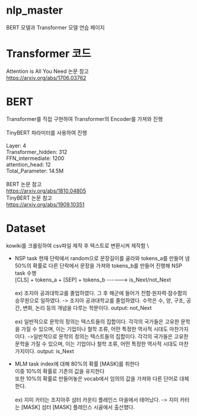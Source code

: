 # nlp_master
BERT 모델과 Transformer 모델 연습 페이지

# Transformer 코드
Attention is All You Need 논문 참고 \
https://arxiv.org/abs/1706.03762

# BERT
Transformer를 직접 구현하여 Transformer의 Encoder를 가져와 진행\
\
TinyBERT 파라미터를 사용하여 진행\
\
Layer: 4\
Transformer_hidden: 312\
FFN_intermediate: 1200\
attention_head: 12\
Total_Parameter: 14.5M\
\
BERT 논문 참고\
https://arxiv.org/abs/1810.04805
\
TinyBERT 논문 참고\
https://arxiv.org/abs/1909.10351

# Dataset
kowiki를 크롤링하여 csv파일 제작 후 텍스트로 변환시켜 제작함
\
* NSP task
현재 단락에서 random으로 문장길이를 골라와 tokens_a를 만들어 냄\
50%의 확률로 다른 단락에서 문장을 가져와 tokens_b를 만들어 진행해 NSP task 수행\
[CLS] + tokens_a + [SEP] + tokens_b ------> is_Next/not_Next\
\
ex) 조지아 공과대학교를 졸업하였다. 그 후 해군에 들어가 전함·원자력·잠수함의 승무원으로 일하였다. -> 조지아 공과대학교를 졸업하였다. 수학은 수, 양, 구조, 공간, 변화, 논리 등의 개념을 다루는 학문이다. output: not_Next\
\
ex) 일반적으로 문학의 정의는 텍스트들의 집합이다. 각각의 국가들은 고유한 문학을 가질 수 있으며, 이는 기업이나 철학 조류, 어떤 특정한 역사적 시대도 마찬가지이다. ->일반적으로 문학의 정의는 텍스트들의 집합이다. 각각의 국가들은 고유한 문학을 가질 수 있으며, 이는 기업이나 철학 조류, 어떤 특정한 역사적 시대도 마찬가지이다. output: is_Next

* MLM task
index에 대해 80%의 확률 [MASK]를 취한다\
이중 10%의 확률로 기존의 값을 유지한다\
또한 10%의 확률로 만들어놓은 vocab에서 임의의 값을 가져와 다른 단어로 대체한다.\
\
ex) 지미 카터는 조지아주 섬터 카운티 플레인스 마을에서 태어났다. -> 지미 카터는 [MASK] 섬터 [MASK] 플레인스 시골에서 출산했다.
